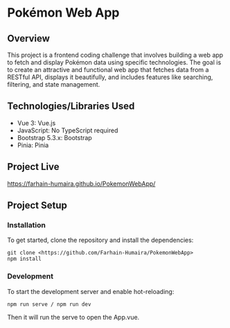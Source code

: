 # Pokémon Web App

## Overview
This project is a frontend coding challenge that involves building a web app to fetch and display Pokémon data using specific technologies. The goal is to create an attractive and functional web app that fetches data from a RESTful API, displays it beautifully, and includes features like searching, filtering, and state management.

## Technologies/Libraries Used
- Vue 3: Vue.js
- JavaScript: No TypeScript required
- Bootstrap 5.3.x: Bootstrap
- Pinia: Pinia

## Project Live
https://farhain-humaira.github.io/PokemonWebApp/

## Project Setup
### Installation
To get started, clone the repository and install the dependencies:
```
git clone <https://github.com/Farhain-Humaira/PokemonWebApp>
npm install
```

### Development
To start the development server and enable hot-reloading:
```
npm run serve / npm run dev 
```

Then it will run the serve to open the App.vue.

